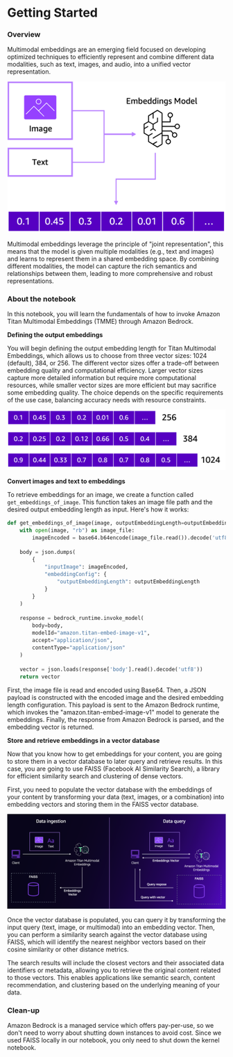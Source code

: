# Getting Started
### Overview

Multimodal embeddings are an emerging field focused on developing optimized techniques to efficiently represent and combine different data modalities, such as text, images, and audio, into a unified vector representation.

![Multimodal Embeddings](../src/images/mmw-1.png)

Multimodal embeddings leverage the principle of "joint representation", this means that the model is given multiple modalities (e.g., text and images) and learns to represent them in a shared embedding space. By combining different modalities, the model can capture the rich semantics and relationships between them, leading to more comprehensive and robust representations.

### About the notebook

In this notebook, you will learn the fundamentals of how to invoke Amazon Titan Multimodal Embeddings (TMME) through Amazon Bedrock.

**Defining the output embeddings**

You will begin defining the output embedding length for Titan Multimodal Embeddings, which allows us to choose from three vector sizes: 1024 (default), 384, or 256. The different vector sizes offer a trade-off between embedding quality and computational efficiency. Larger vector sizes capture more detailed information but require more computational resources, while smaller vector sizes are more efficient but may sacrifice some embedding quality. The choice depends on the specific requirements of the use case, balancing accuracy needs with resource constraints.

![Multimodal Vector Sizes](../src/images/mmw-2.png)

**Convert images and text to embeddings**

To retrieve embeddings for an image, we create a function called `get_embeddings_of_image`. This function takes an image file path and the desired output embedding length as input. Here's how it works:

```python
def get_embeddings_of_image(image, outputEmbeddingLength=outputEmbeddingLength):
    with open(image, "rb") as image_file:
        imageEncoded = base64.b64encode(image_file.read()).decode('utf8')

    body = json.dumps(
        {
            "inputImage": imageEncoded,
            "embeddingConfig": {
                "outputEmbeddingLength": outputEmbeddingLength
            }
        }
    )

    response = bedrock_runtime.invoke_model(
        body=body,
        modelId="amazon.titan-embed-image-v1",
        accept="application/json",
        contentType="application/json"
    )

    vector = json.loads(response['body'].read().decode('utf8'))
    return vector

```

First, the image file is read and encoded using Base64. Then, a JSON payload is constructed with the encoded image and the desired embedding length configuration. This payload is sent to the Amazon Bedrock runtime, which invokes the "amazon.titan-embed-image-v1" model to generate the embeddings. Finally, the response from Amazon Bedrock is parsed, and the embedding vector is returned.

**Store and retrieve embeddings in a vector database**

Now that you know how to get embeddings for your content, you are going to store them in a vector database to later query and retrieve results. In this case, you are going to use FAISS (Facebook AI Similarity Search), a library for efficient similarity search and clustering of dense vectors.

First, you need to populate the vector database with the embeddings of your content by transforming your data (text, images, or a combination) into embedding vectors and storing them in the FAISS vector database.

![Data Ingestion and Query](../src/images/mmw-3.png)

Once the vector database is populated, you can query it by transforming the input query (text, image, or multimodal) into an embedding vector. Then, you can perform a similarity search against the vector database using FAISS, which will identify the nearest neighbor vectors based on their cosine similarity or other distance metrics.

The search results will include the closest vectors and their associated data identifiers or metadata, allowing you to retrieve the original content related to those vectors. This enables applications like semantic search, content recommendation, and clustering based on the underlying meaning of your data.

### Clean-up

Amazon Bedrock is a managed service which offers pay-per-use, so we don't need to worry about shutting down instances to avoid cost. Since we used FAISS locally in our notebook, you only need to shut down the kernel notebook.